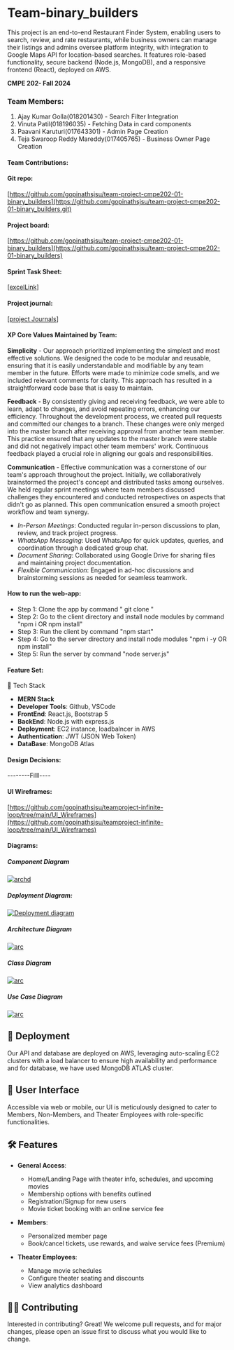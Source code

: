 
# Team-binary_builders
This project is an end-to-end Restaurant Finder System, enabling users to search, review, and rate restaurants, while business owners can manage their listings and admins oversee platform integrity, with integration to Google Maps API for location-based searches. It features role-based functionality, secure backend (Node.js, MongoDB), and a responsive frontend (React), deployed on AWS.

**CMPE 202- Fall 2024**

### Team Members:

1.  Ajay Kumar Golla(018201430) - Search Filter Integration
2.  Vinuta Patil(018196035) - Fetching Data in card components
3.  Paavani Karuturi(017643301) - Admin Page Creation
4.  Teja Swaroop Reddy Mareddy(017405765) - Business Owner Page Creation

#### [](https://github.com/gopinathsjsu/team-project-cmpe202-01-binary_builders#TeamContributions)Team Contributions:


#### [](https://github.com/gopinathsjsu/team-project-cmpe202-01-binary_builders#git-repo)Git repo:

[https://github.com/gopinathsjsu/team-project-cmpe202-01-binary_builders](https://github.com/gopinathsjsu/team-project-cmpe202-01-binary_builders.git)

#### [](https://github.com/gopinathsjsu/team-project-cmpe202-01-binary_builders)Project board:

[https://github.com/gopinathsjsu/team-project-cmpe202-01-binary_builders](https://github.com/gopinathsjsu/team-project-cmpe202-01-binary_builders)

#### [](https://github.com/gopinathsjsu/teamproject-infinite-loop#sprint-task-sheet)Sprint Task Sheet:

[[excelLink](https://docs.google.com/spreadsheets/d/1MSPdcmwkwZXbuFtzDVEz78sek2BK80BRWdIDJ6g_dJU/edit#gid=0)]
#### [](https://github.com/gopinathsjsu/teamproject-infinite-loop#project-journal)Project journal:

[[project Journals](https://docs.google.com/spreadsheets/d/13ifYS0cvCskVYWZeW7qtzdIvE56V-BZ0SJAOnOvEcyw/edit?usp=sharing)]

#### [](https://github.com/gopinathsjsu/teamproject-infinite-loop#xp-values)XP Core Values Maintained by Team:

**Simplicity** -
Our approach prioritized implementing the simplest and most effective solutions. We designed the code to be modular and reusable, ensuring that it is easily understandable and modifiable by any team member in the future. Efforts were made to minimize code smells, and we included relevant comments for clarity. This approach has resulted in a straightforward code base that is easy to maintain.

**Feedback** -
By consistently giving and receiving feedback, we were able to learn, adapt to changes, and avoid repeating errors, enhancing our efficiency. Throughout the development process, we created pull requests and committed our changes to a branch. These changes were only merged into the master branch after receiving approval from another team member. This practice ensured that any updates to the master branch were stable and did not negatively impact other team members' work. Continuous feedback played a crucial role in aligning our goals and responsibilities.

**Communication** -
Effective communication was a cornerstone of our team's approach throughout the project. Initially, we collaboratively brainstormed the project's concept and distributed tasks among ourselves. We held regular sprint meetings where team members discussed challenges they encountered and conducted retrospectives on aspects that didn't go as planned. This open communication ensured a smooth project workflow and team synergy.  

- *In-Person Meetings*: Conducted regular in-person discussions to plan, review, and track project progress.  
- *WhatsApp Messaging*: Used WhatsApp for quick updates, queries, and coordination through a dedicated group chat.  
- *Document Sharing*: Collaborated using Google Drive for sharing files and maintaining project documentation.  
- *Flexible Communication*: Engaged in ad-hoc discussions and brainstorming sessions as needed for seamless teamwork.

#### [](https://github.com/gopinathsjsu/teamproject-infinite-loop#how-to-run-the-web-app)How to run the web-app:

-   Step 1: Clone the app by command " git clone "
-  Step 2: Go to the client directory and install node modules by command "npm i OR npm install"
-   Step 3: Run the client by command "npm start"
-   Step 4: Go to the server directory and install node modules "npm i -y OR npm install"
-   Step 5: Run the server by command "node server.js"


#### [](https://github.com/gopinathsjsu/teamproject-infinite-loop#feature-set)Feature Set:

 🌟 Tech Stack
- **MERN Stack**
- **Developer Tools**: Github, VSCode
- **FrontEnd**: React.js, Bootstrap 5
- **BackEnd**: Node.js with express.js
- **Deployment**: EC2 instance, loadbalncer in AWS
- **Authentication**: JWT (JSON Web Token)
- **DataBase**: MongoDB Atlas


#### [](https://github.com/gopinathsjsu/teamproject-infinite-loop#design-decisions)Design Decisions:

--------Filll----

#### [](https://github.com/gopinathsjsu/teamproject-infinite-loop#ui-wireframes)UI Wireframes:

[https://github.com/gopinathsjsu/teamproject-infinite-loop/tree/main/UI_Wireframes](https://github.com/gopinathsjsu/teamproject-infinite-loop/tree/main/UI_Wireframes)

#### [](https://github.com/gopinathsjsu/teamproject-infinite-loop#diagrams)Diagrams:

##### [](https://github.com/gopinathsjsu/team-project-cmpe202-01-binary_builders/blob/main/docs/diagrams/Component_diagram.jpeg)Component Diagram

[![archd](https://github.com/gopinathsjsu/team-project-cmpe202-01-binary_builders/blob/main/docs/diagrams/Component_diagram.jpeg)](https://github.com/gopinathsjsu/team-project-cmpe202-01-binary_builders/blob/main/docs/diagrams/Component_diagram.jpeg)

##### [](https://github.com/gopinathsjsu/team-project-cmpe202-01-binary_builders/blob/main/docs/diagrams/Deployment%20Diagram.jpeg)Deployment Diagram:

[![Deployment diagram](https://github.com/gopinathsjsu/team-project-cmpe202-01-binary_builders/blob/main/docs/diagrams/Deployment%20Diagram.jpeg)](https://github.com/gopinathsjsu/team-project-cmpe202-01-binary_builders/blob/main/docs/diagrams/Deployment%20Diagram.jpeg)


##### [](https://github.com/gopinathsjsu/team-project-cmpe202-01-binary_builders/blob/main/docs/diagrams/Architecture%20Diagram.jpeg)Architecture Diagram
[![arc](https://github.com/gopinathsjsu/team-project-cmpe202-01-binary_builders/blob/main/docs/diagrams/Architecture%20Diagram.jpeg)](https://github.com/gopinathsjsu/team-project-cmpe202-01-binary_builders/blob/main/docs/diagrams/Architecture%20Diagram.jpeg)


##### [](https://github.com/gopinathsjsu/team-project-cmpe202-01-binary_builders/blob/main/docs/diagrams/Class%20Diagram.jpeg)Class Diagram
[![arc](https://github.com/gopinathsjsu/team-project-cmpe202-01-binary_builders/blob/main/docs/diagrams/Class%20Diagram.jpeg)](https://github.com/gopinathsjsu/team-project-cmpe202-01-binary_builders/blob/main/docs/diagrams/Class%20Diagram.jpeg)

##### [](https://github.com/gopinathsjsu/team-project-cmpe202-01-binary_builders/blob/main/docs/diagrams/usecase.png)Use Case Diagram
[![arc](https://github.com/gopinathsjsu/team-project-cmpe202-01-binary_builders/blob/main/docs/diagrams/usecase.png)](https://github.com/gopinathsjsu/team-project-cmpe202-01-binary_builders/blob/main/docs/diagrams/usecase.png)

## 🚀 Deployment

Our API and database are deployed on AWS, leveraging auto-scaling EC2 clusters with a load balancer to ensure high availability and performance and for database, we have used MongoDB ATLAS cluster.

## 📲 User Interface

Accessible via web or mobile, our UI is meticulously designed to cater to Members, Non-Members, and Theater Employees with role-specific functionalities.

## 🛠️ Features

- **General Access**:
  - Home/Landing Page with theater info, schedules, and upcoming movies
  - Membership options with benefits outlined
  - Registration/Signup for new users
  - Movie ticket booking with an online service fee

- **Members**:
  - Personalized member page
  - Book/cancel tickets, use rewards, and waive service fees (Premium)
  
- **Theater Employees**:
  - Manage movie schedules
  - Configure theater seating and discounts
  - View analytics dashboard


## 🧑‍💻 Contributing

Interested in contributing? Great! We welcome pull requests, and for major changes, please open an issue first to discuss what you would like to change.


